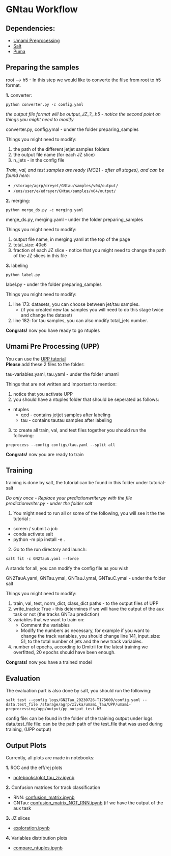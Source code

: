 # **GNtau Workflow**

## Dependencies:
- [Umami Preprocessing](https://github.com/umami-hep/umami-preprocessing)
- [Salt](https://gitlab.cern.ch/atlas-flavor-tagging-tools/algorithms/salt)
- [Puma](https://pypi.org/project/puma-hep/)

## Preparing the samples
root --> h5 - In this step we would like to converte the filse from root to h5 format.

**1.** converter: 
```
python converter.py -c config.yaml
```
*the output file format will be output_JZ_?_.h5 - notice the second point on things you might need to modify*

converter.py, config.ymal - under the folder preparing_samples

Things you might need to modify:
1. the path of the different jetjet samples folders
2. the output file name (for each JZ slice)
3. n_jets - in the config file

*Train, val, and test samples are ready (MC21 - after all stages), and can be found here:*  
- `/storage/agrp/dreyet/GNtau/samples/v04/output/`
- `/eos/user/e/edreyer/GNtau/samples/v04/output/`

**2.** merging: 
```
python merge_ds.py -c merging.yaml
```
merge_ds.py, merging.yaml - under the folder preparing_samples


Things you might need to modify:
1. output file name, in merging.yaml at the top of the page
2. total_size: 40e6
3. fraction of each JZ slice - notice that you might need to change the path of the JZ slices in this file


**3.** labeling
```
python label.py
```
label.py - under the folder preparing_samples

Things you might need to modify:
1. line 173: datasets, you can choose between jet/tau samples.
   * (if you created new tau samples you will need to do this stage twice and change the dataset)
2. line 182: for tau samples, you can also modify total_jets number.


**Congrats!** now you have ready to go ntuples 

## Umami Pre Processing (UPP)

You can use the [UPP tutorial](https://github.com/umami-hep/umami-preprocessing)  
**Please** add these 2 files to the folder:

tau-variables.yaml, tau.yaml - under the folder umami

Things that are not written and important to mention:  
1. notice that you activate UPP
2. you should have a ntuples folder that should be seperated as follows:
* ntuples
    * qcd - contains jetjet samples after labeling
    * tau - contains tautau samples after labeling 
3. to create all train, val, and test files together you should run the following:
```
preprocess --config configs/tau.yaml --split all
```
**Congrats!** now you are ready to train

## Training 

training is done by salt, the tutorial can be found in this folder under tutorial-salt

*Do only once - Replace your predictionwriter.py with the file predictionwriter.py - under the folder salt*

1. You might need to run all or some of the following, you will see it the the tutorial :
* screen / submit a job
* conda activate salt 
* python -m pip install -e .
2. Go to the run directory and launch:
```
salt fit -c GN2TauA.yaml --force
```
*A* stands for all, you can modify the config file as you wish  

GN2TauA.yaml, GNTau.ymal, GNTauJ.ymal, GNTauC.ymal - under the folder salt

Things you might need to modify:
1. train, val, test, norm_dict, class_dict paths - to the output files of UPP
2. write_tracks: True - this determines if we will have the output of the aux task or not (the tracks GNTau prediction)
3. variables that we want to train on:
    * Comment the variables
    * Modify the numbers as necessary, for example if you want to change the track variables, you should change line 141, input_size: 51, to the total number of jets and the new track variables.
4. number of epochs, according to Dmitrii for the latest training we overfitted, 20 epochs should have been enough.


**Congrats!** now you have a trained model

## Evaluation

The evaluation part is also done by salt, you should run the following:  
```
salt test --config logs/GN2Tau_20230726-T175600/config.yaml --data.test_file /storage/agrp/zivka/umami_Tau/UPP/umami-preprocessing/upp/output/pp_output_test.h5
```

config file: can be found in the folder of the training output under logs  
data.test_file file:  can be the path path of the test_file that was used during training, (UPP output) 

## Output Plots

Currently, all plots are made in notebooks:

**1.** ROC and the eff/rej plots

- [notebooks/plot_tau_ziv.ipynb](notebooks/plot_tau_ziv.ipynb)

**2.** Confusion matrices for track classification

- RNN: [confusion_matrix.ipynb](confusion_matrix.ipynb)
- GNTau: [confusion_matrix_NOT_RNN.ipynb](confusion_matrix_NOT_RNN.ipynb) (if we have the output of the aux task

**3.** JZ slices

- [exploration.ipynb](exploration.ipynb)

**4.** Variables distribution plots

- [compare_ntuples.ipynb](compare_ntuples.ipynb)
